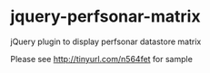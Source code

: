 jquery-perfsonar-matrix
=======================

jQuery plugin to display perfsonar datastore matrix

Please see http://tinyurl.com/n564fet for sample
